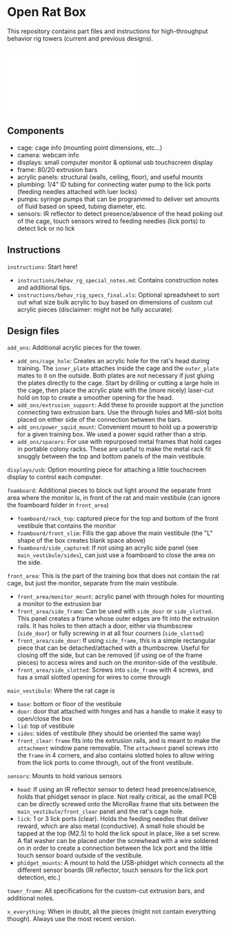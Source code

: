 # Open Rat Box
This repository contains part files and instructions for high-throughput behavior rig towers (current and previous designs).

![plot](./images/directory_n/behaviorbox_schematic.pdf)

## Components 
- cage: cage info (mounting point dimensions, etc...)
- camera: webcam info
- displays: small computer monitor & optional usb touchscreen display
- frame: 80/20 extrusion bars 
- acrylic panels: structural (walls, ceiling, floor), and useful mounts  
- plumbing: 1/4" ID tubing for connecting water pump to the lick ports (feeding needles attached with luer locks)
- pumps: syringe pumps that can be programmed to deliver set amounts of fluid based on speed, tubing diameter, etc.
- sensors: IR reflector to detect presence/absence of the head poking out of the cage, touch sensors wired to feeding needles (lick ports) to detect lick or no lick

## Instructions
`instructions`: Start here!
- `instructions/behav_rg_special_notes.md`: Contains construction notes and additional tips.
- `instructions/behav_rig_specs_final.xls`: Optional spreadsheet to sort out what size bulk acrylic to buy based on dimensions of custom cut acrylic pieces (disclaimer: might not be fully accurate).

## Design files
`add_ons`: Additional acrylic pieces for the tower.
- `add_ons/cage_hole`: Creates an acrylic hole for the rat's head during training. The `inner_plate` attaches inside the cage and the `outer_plate` mates to it on the outside. Both plates are not necessary if just gluing the plates directly to the cage. Start by drilling or cutting a large hole in the cage, then place the acrylic plate with the (more nicely) laser-cut hold on top to create a smoother opening for the head.
- `add_ons/extrusion_support`: Add these to provide support at the junction connecting two extrusion bars. Use the through holes and M6-slot bolts placed on either side of the connection between the bars.
- `add_ons/power_squid_mount`: Convenient mount to hold up a powerstrip for a given training box. We used a power squid rather than a strip.
- `add_ons/spacers`: For use with repurposed metal frames that hold cages in portable colony racks. These are useful to make the metal rack fit snuggly between the top and bottom panels of the main vestibule.

`displays/usb`: Option mounting piece for attaching a little touchscreen display to control each computer.

`foamboard`: Additional pieces to block out light around the separate front area where the monitor is, in front of the rat and main vestibule (can ignore the foamboard folder in `front_area`)
- `foamboard/rack_top`: captured piece for the top and bottom of the front vestibule that contains the monitor
- `foamboard/front_slim`: Fills the gap above the main vestibule (the "L" shape of the box creates blank space above)
- `foamboard/side_captured`: If not using an acrylic side panel (see `main_vestibule/sides`), can just use a foamboard to close the area on the side.

`front_area`: This is the part of the training box that does not contain the rat cage, but just the monitor, separate from the main vestibule.
- `front_area/monitor_mount`: acrylic panel with through holes for mounting a monitor to the extrusion bar
- `front_area/side_frame`:  Can be used with `side_door` or `side_slotted`. This panel creates a frame whose outer edges are fit into the extrusion rails. It has holes to then attach a door, either via thumbscrew (`side_door`) or fully screwing in at all four courners (`side_slotted`)
- `front_area/side_door`: If using `side_frame`, this is a simple rectangular piece that can be detached/attached with a thumbscrew. Useful for closing off the side, but can be removed (if using oe of the frame pieces) to access wires and such on the monitor-side of the vestibule.
- `front_area/side_slotted`: Screws into `side_frame` with 4 screws, and has a small slotted opening for wires to come through

`main_vestibule`: Where the rat cage is
- `base`: bottom or floor of the vestibule
- `door`: door that attached with hinges and has a handle to make it easy to open/close the box
- `lid`: top of vestibule
- `sides`: sides of vestibule (they should be oriented the same way)
- `front_clear`: `frame` fits into the extrusion rails, and is meant to make the `attachment` window pane removable. The `attachment` panel screws into the `frame` in 4 corners, and also contains slotted holes to allow wiring from the lick ports to come through, out of the front vestibule.

`sensors`: Mounts to hold various sensors
- `head`: If using an IR reflector sensor to detect head presence/absence, holds that phidget sensor in place. Not really critical, as the small PCB can be directly screwed onto the MicroRax frame that sits between the `main_vestibule/front_clear` panel and the rat's cage hole.
- `lick`: 1 or 3 lick ports (clear). Holds the feeding needles that deliver reward, which are also metal (conductive). A small hole should be tapped at the top (M2.5) to hold the lick spout in place, like a set screw. A flat washer can be placed under the screwhead with a wire soldered on in order to create a connection between the lick port and the little touch sensor board outside of the vestibule.
- `phidget_mounts`: A mount to hold the USB-phidget which connects all the different sensor boards (IR reflector, touch sensors for the lick port detection, etc.)

`tower_frame`: All specifications for the custom-cut extrusion bars, and additional notes.

`x_everything`: When in doubt, all the pieces (might not contain everything though). Always use the most recent version.

